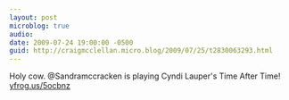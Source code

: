 ```yaml
---
layout: post
microblog: true
audio: 
date: 2009-07-24 19:00:00 -0500
guid: http://craigmcclellan.micro.blog/2009/07/25/t2830063293.html
---
```

Holy cow.  @Sandramccracken is playing Cyndi Lauper's Time After Time! [yfrog.us/5ocbnz](http://yfrog.us/5ocbnz)
